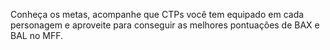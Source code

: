 Conheça os metas, acompanhe que CTPs você tem equipado em cada personagem e aproveite para conseguir as melhores pontuações de BAX e BAL no MFF.
